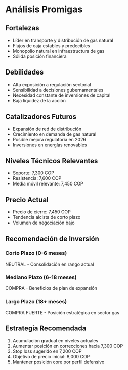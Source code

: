 # Análisis Promigas

## Fortalezas

- Líder en transporte y distribución de gas natural
- Flujos de caja estables y predecibles
- Monopolio natural en infraestructura de gas
- Sólida posición financiera

## Debilidades

- Alta exposición a regulación sectorial
- Sensibilidad a decisiones gubernamentales
- Necesidad constante de inversiones de capital
- Baja liquidez de la acción

## Catalizadores Futuros

- Expansión de red de distribución
- Crecimiento en demanda de gas natural
- Posible mejora regulatoria en 2026
- Inversiones en energías renovables

## Niveles Técnicos Relevantes

- Soporte: 7,300 COP
- Resistencia: 7,600 COP
- Media móvil relevante: 7,450 COP

## Precio Actual

- Precio de cierre: 7,450 COP
- Tendencia alcista de corto plazo
- Volumen de negociación bajo

## Recomendación de Inversión

### Corto Plazo (0-6 meses)

NEUTRAL - Consolidación en rango actual

### Mediano Plazo (6-18 meses)

COMPRA - Beneficios de plan de expansión

### Largo Plazo (18+ meses)

COMPRA FUERTE - Posición estratégica en sector gas

## Estrategia Recomendada

1. Acumulación gradual en niveles actuales
2. Aumentar posición en correcciones hacia 7,300 COP
3. Stop loss sugerido en 7,200 COP
4. Objetivo de precio inicial: 8,000 COP
5. Mantener posición core por perfil defensivo
